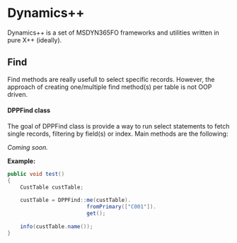 # Dynamics++
Dynamics++ is a set of MSDYN365FO frameworks and utilities written in pure X++ (ideally).

## Find
Find methods are really usefull to select specific records. However, the approach of creating one/multiple find method(s) per table is not OOP driven.

#### DPPFind class
The goal of DPPFind class is provide a way to run select statements to fetch single records, filtering by field(s) or index.
Main methods are the following:

<i>Coming soon.</i> 

**Example:**

```c#
public void test()
{
    CustTable custTable;
    
    custTable = DPPFind::me(custTable).
                         fromPrimary(["C001"]).
                         get();
                         
    info(custTable.name());
}
```
